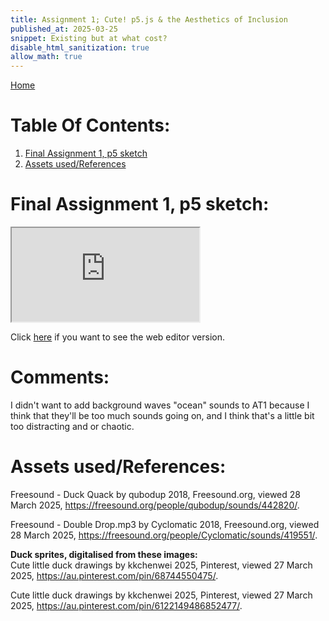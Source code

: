 ```yaml
---
title: Assignment 1; Cute! p5.js & the Aesthetics of Inclusion
published_at: 2025-03-25
snippet: Existing but at what cost?
disable_html_sanitization: true
allow_math: true
---
```


[Home](https://cclanchublo6.deno.dev/)

# Table Of Contents:

1. [Final Assignment 1, p5 sketch](https://cclanchublo6.deno.dev/AT1-blog#final-assignment-1-p5-sketch)
2. [Assets used/References](https://cclanchublo6.deno.dev/AT1-blog#assets-usedreferences)

# Final Assignment 1, p5 sketch:

<iframe id="AT1_Final" src="https://editor.p5js.org/Lanchu2hen9/full/zLMTUaI1_"></iframe>

<script type="module">

    const iframe  = document.getElementById (`AT1_Final`)
    iframe.width = 500;
    iframe.height = 500;

</script>

Click [here](https://editor.p5js.org/Lanchu2hen9/sketches/zLMTUaI1_) if you want to see the web editor version.

# Comments:

I didn't want to add background waves "ocean" sounds to AT1 because I think that they'll be too much sounds going on, and I think that's a little bit too distracting and or chaotic.

# Assets used/References:

Freesound - Duck Quack by qubodup 2018, Freesound.org, viewed 28 March 2025, <https://freesound.org/people/qubodup/sounds/442820/>.

Freesound - Double Drop.mp3 by Cyclomatic 2018, Freesound.org, viewed 28 March 2025, <https://freesound.org/people/Cyclomatic/sounds/419551/>.

**Duck sprites, digitalised from these images:**  
Cute little duck drawings by kkchenwei 2025, Pinterest, viewed 27 March 2025, <https://au.pinterest.com/pin/68744550475/>.

Cute little duck drawings by kkchenwei 2025, Pinterest, viewed 27 March 2025, <https://au.pinterest.com/pin/6122149486852477/>.
